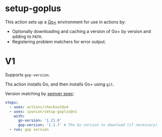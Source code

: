 # setup-goplus

This action sets up a [Go+](https://github.com/goplus/gop) environment for use
in actions by:

- Optionally downloading and caching a version of Go+ by version and adding to
  `PATH`.
- Registering problem matchers for error output.

# V1

Supports `gop-version`.

Ths action installs Go, and then installs Go+ using `git`.

Version matching by [semver spec](https://github.com/npm/node-semver):

```yaml
steps:
  - uses: actions/checkout@v4
  - uses: cpunion/setup-goplus@v1
    with:
      go-version: '1.21.0'
      gop-version: '1.1.7' # The Go version to download (if necessary) and use.
  - run: gop version
```
